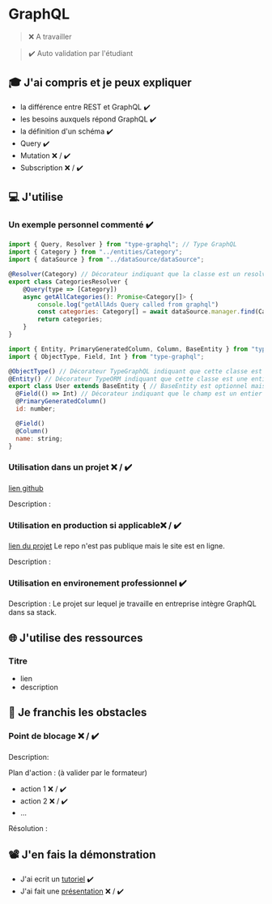# GraphQL

> ❌ A travailler

> ✔️ Auto validation par l'étudiant

## 🎓 J'ai compris et je peux expliquer

- la différence entre REST et GraphQL ✔️
- les besoins auxquels répond GraphQL ✔️
- la définition d'un schéma ✔️
- Query  ✔️
- Mutation ❌ / ✔️
- Subscription ❌ / ✔️

## 💻 J'utilise

### Un exemple personnel commenté ✔️

```js
import { Query, Resolver } from "type-graphql"; // Type GraphQL 
import { Category } from "../entities/Category";
import { dataSource } from "../dataSource/dataSource";

@Resolver(Category) // Décorateur indiquant que la classe est un resolver 
export class CategoriesResolver {
    @Query(type => [Category])
    async getAllCategories(): Promise<Category[]> {
        console.log("getAllAds Query called from graphql")
        const categories: Category[] = await dataSource.manager.find(Category);
        return categories;
    }
}
```

```js
import { Entity, PrimaryGeneratedColumn, Column, BaseEntity } from "typeorm";
import { ObjectType, Field, Int } from "type-graphql";

@ObjectType() // Décorateur TypeGraphQL indiquant que cette classe est un type GraphQL
@Entity() // Décorateur TypeORM indiquant que cette classe est une entitée de la base de données
export class User extends BaseEntity { // BaseEntity est optionnel mais permet à l'entité d'utiliser des méthodes CRUD intégrées telles que .find()
  @Field(() => Int) // Décorateur indiquant que le champ est un entier dans le type GraphQL
  @PrimaryGeneratedColumn()
  id: number;

  @Field()
  @Column()
  name: string;
}
```

### Utilisation dans un projet ❌ / ✔️

[lien github](https://github.com/FlorenceBuchelet/the-good-corner)

Description :

### Utilisation en production si applicable❌ / ✔️

[lien du projet](https://www.decitre.fr/)
Le repo n'est pas publique mais le site est en ligne.

Description : <!-- TODO: entrer dans les détails de l'archi Decitre -->

### Utilisation en environement professionnel ✔️

Description : Le projet sur lequel je travaille en entreprise intègre GraphQL dans sa stack.

## 🌐 J'utilise des ressources

### Titre

- lien
- description

## 🚧 Je franchis les obstacles

### Point de blocage ❌ / ✔️

Description:


Plan d'action : (à valider par le formateur)

- action 1 ❌ / ✔️
- action 2 ❌ / ✔️
- ...

Résolution :

## 📽️ J'en fais la démonstration

- J'ai ecrit un [tutoriel](...) ✔️ <!-- TODO: Joindre doc une fois terminée -->
- J'ai fait une [présentation](...) ❌ / ✔️ <!-- Faire une prez aux Invalides -->
